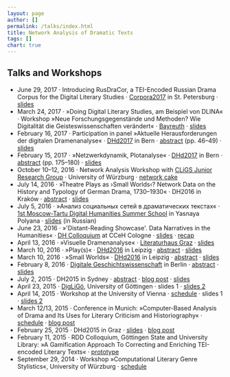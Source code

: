 ```yaml
---
layout: page
author: []
permalink: /talks/index.html
title: Network Analysis of Dramatic Texts
tags: []
chart: true
---
```

## Talks and Workshops

- June 29, 2017 · Introducing RusDraCor, a TEI-Encoded Russian Drama Corpus for the Digital Literary Studies · [Corpora2017](https://events.spbu.ru/events/anons/corpora-2017/) in St. Petersburg · [slides](https://dlina.github.io/presentations/2017-spb/)
- March 24, 2017 · »Doing Digital Literary Studies, am Beispiel von DLINA« · Workshop »Neue Forschungsgegenstände und Methoden? Wie Digitalität die Geisteswissenschaften verändert« · [Bayreuth](http://digitalitaet-geisteswissenschaften.de/veranstaltungen/symposienreihe/workshop) · [slides](https://dlina.github.io/presentations/2017-bayreuth/)
- February 16, 2017 · Participation in panel »Aktuelle Herausforderungen der digitalen Dramenanalyse« · [DHd2017](http://www.dhd2017.ch/) in Bern · [abstract](http://www.dhd2017.ch/wp-content/uploads/2017/02/Abstractband_ergaenzt.pdf) (pp. 46–49) · [slides](https://christofs.github.io/dramenanalyse-dhd/)
- February 15, 2017 · »Netzwerkdynamik, Plotanalyse« · [DHd2017](http://www.dhd2017.ch/) in Bern · [abstract](http://www.dhd2017.ch/wp-content/uploads/2017/02/Abstractband_ergaenzt.pdf) (pp. 175–180) · [slides](https://dlina.github.io/presentations/2017-bern/)
- October 10–12, 2016 · Network Analysis Workshop with [CLiGS Junior Research Group](http://cligs.hypotheses.org/) · University of Würzburg · [network cake](https://twitter.com/christof77/status/785482921465569280)
- July 14, 2016 · »Theatre Plays as ›Small Worlds‹? Network Data on the History and Typology of German Drama, 1730–1930« · DH2016 in Kraków · [abstract](http://dh2016.adho.org/abstracts/360) · [slides](https://dlina.github.io/presentations/2016-krakow/)
- July 5, 2016 · »Анализ социальных сетей в драматических текстах« · [1st Moscow-Tartu Digital Humanities Summer School](https://ling.hse.ru/digitalhum/program) in Yasnaya Polyana · [slides](https://dlina.github.io/presentations/2016-yasnaya-polyana/) (in Russian)
- June 23, 2016 · »'Distant-Reading Showcase'. Data Narratives in the Humanities« · [DH Colloquium](http://www.cceh.uni-koeln.de/node/612) at CCeH Cologne · [slides](https://dlina.github.io/presentations/2016-koeln/) · [recap](https://dhc.hypotheses.org/193)
- April 13, 2016 · »Visuelle Dramenanalyse« · [Literaturhaus Graz](http://www.literaturhaus-graz.at/veranstaltung/workshop-visuelle-dramenanalyse/) · [slides](https://dlina.github.io/presentations/2016-graz/)
- March 10, 2016 · »Play(s)« · [DHd2016](http://dhd2016.de) in Leipzig · [abstract](http://dhd2016.de/boa-2.0.pdf) ·  [slides](https://dlina.github.io/presentations/2016-leipzig-plays/)
- March 10, 2016 · »Small Worlds« · [DHd2016](http://dhd2016.de) in Leipzig · [abstract](http://dhd2016.de/boa-2.0.pdf) ·  [slides](https://dlina.github.io/presentations/2016-leipzig/)
- February 8, 2016 · [Digitale Geschichtswissenschaft](http://clarin.bbaw.de/de/digitale-geschichtswissenschaft/) in Berlin · [abstract](http://clarin.bbaw.de/de/digitale-geschichtswissenschaft/abstracts/#dlina) ·  [slides](https://dlina.github.io/presentations/2016-berlin/)
- July 2, 2015 · DH2015 in Sydney · [abstract](http://dh2015.org/abstracts/xml/FISCHER_Frank_Digital_Network_Analysis_of_Dramati/FISCHER_Frank_Digital_Network_Analysis_of_Dramatic_Text.html) · [blog post](https://dlina.github.io/Our-Talk-at-DH2015/) · [slides](https://dlina.github.io/presentations/2015-sydney/sydney.html)
- April 23, 2015 · [DigLiGö](http://www.uni-goettingen.de/de/23042015-workshop-diglig%C3%B6---digitale-literaturwissenschaft-g%C3%B6ttingen/511115.html), University of Göttingen · slides 1 · [slides 2](https://mathias-goebel.github.io/2015-04-DigLiG%C3%B6/slides/mathias/index.html)
- April 14, 2015 · Workshop at the University of Vienna · [schedule](https://mathias-goebel.github.io/2015-04-vienna/) · slides 1 · [slides 2](https://mathias-goebel.github.io/2015-04-vienna/slides/mathias/)
- March 12/13, 2015 · Conference in Munich: »Computer-Based Analysis of Drama and Its Uses for Literary Criticism and Historiography« · [schedule](http://www.badw.de/de/veranstaltungen/_ergaenzungen/2015/402/2015_03_12_workshop-dennerlein_final.pdf) · [blog post](/Conference_in_Munich/)
- February 25, 2015 · DHd2015 in Graz · [slides](http://www.gcdh.de/dhd2015-fischer-kampkaspar-trilcke-netzwerkanalyse-slides.pdf) · [blog post](/DHd-2015-Conference-in-Graz/)
- February 11, 2015 · RDD Colloquium, Göttingen State and University Library: »A Gamification Approach To Correcting and Enriching TEI-encoded Literary Texts« · [prototype](https://personae.gcdh.de/index.html)
- September 29, 2014 · Workshop »Computational Literary Genre Stylistics«, University of Würzburg · [schedule](http://www.germanistik.uni-wuerzburg.de/lehrstuehle/computerphilologie/aktuelles/veranstaltungen/auftaktworkshop_gattungsstilistik/)

